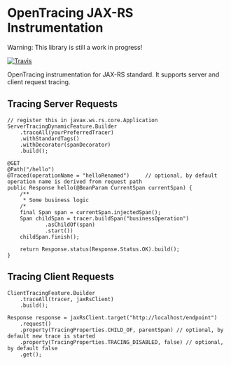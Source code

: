 # OpenTracing JAX-RS Instrumentation

Warning: This library is still a work in progress!

[![Travis](https://travis-ci.org/pavolloffay/opentracing-java-integrations.svg?branch=master)](https://travis-ci.org/pavolloffay/opentracing-java-integrations)

OpenTracing instrumentation for JAX-RS standard. 
It supports server and client request tracing.

## Tracing Server Requests
```
// register this in javax.ws.rs.core.Application
ServerTracingDynamicFeature.Builder
    .traceAll(yourPreferredTracer)
    .withStandardTags()
    .withDecorator(spanDecorator)
    .build();

@GET
@Path("/hello")
@Traced(operationName = "helloRenamed")     // optional, by default operation name is derived from request path
public Response hello(@BeanParam CurrentSpan currentSpan) {
    /**
     * Some business logic
    /*
    final Span span = currentSpan.injectedSpan();
    Span childSpan = tracer.buildSpan("businessOperation")
            .asChildOf(span)
            .start())
    childSpan.finish();

    return Response.status(Response.Status.OK).build();
}
```

## Tracing Client Requests
```
ClientTracingFeature.Builder
    .traceAll(tracer, jaxRsClient)
    .build();

Response response = jaxRsClient.target("http://localhost/endpoint")
    .request()
    .property(TracingProperties.CHILD_OF, parentSpan) // optional, by default new trace is started
    .property(TracingProperties.TRACING_DISABLED, false) // optional, by default false
    .get();
```
